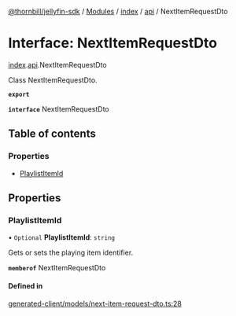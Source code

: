 [@thornbill/jellyfin-sdk](../README.md) / [Modules](../modules.md) / [index](../modules/index.md) / [api](../modules/index.api.md) / NextItemRequestDto

# Interface: NextItemRequestDto

[index](../modules/index.md).[api](../modules/index.api.md).NextItemRequestDto

Class NextItemRequestDto.

**`export`**

**`interface`** NextItemRequestDto

## Table of contents

### Properties

- [PlaylistItemId](index.api.NextItemRequestDto.md#playlistitemid)

## Properties

### PlaylistItemId

• `Optional` **PlaylistItemId**: `string`

Gets or sets the playing item identifier.

**`memberof`** NextItemRequestDto

#### Defined in

[generated-client/models/next-item-request-dto.ts:28](https://github.com/thornbill/jellyfin-sdk-typescript/blob/eb13db7/src/generated-client/models/next-item-request-dto.ts#L28)

